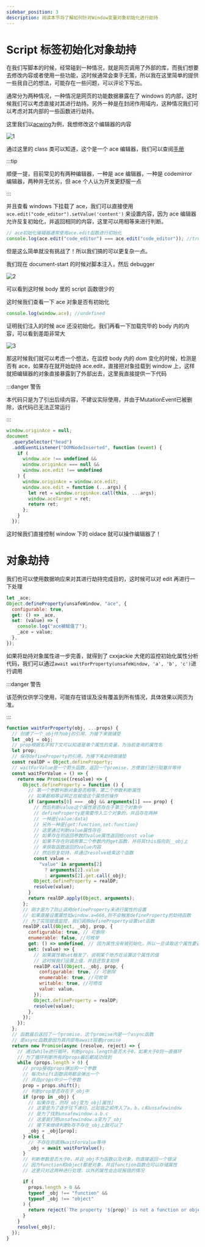 ```yaml
---
sidebar_position: 3
description: 阅读本节将了解如何针对Window变量对象初始化进行劫持
---
```


# Script 标签初始化对象劫持

在我们写脚本的时候，经常碰到一种情况，就是网页调用了外部的库，而我们想要去修改内容或者使用一些功能，这时候通常会束手无策，所以我在这里简单的提供一些我自己的想法，可能存在一些问题，可以评论下写出。

通常分为两种情况，一种情况是网页的功能数据暴露在了 windows 的内部，这时候我们可以考虑直接对其进行劫持。另外一种是在封闭作用域内，这种情况我们可以考虑对其内部的一些函数进行劫持。

这里我们以[acwing](https://www.acwing.com/problem/content/1/)为例，我想修改这个编辑器的内容

![1](./img/03/1.png)

通过这里的 class 类可以知道，这个是一个 ace 编辑器，我们可以查阅[手册](https://ace.c9.io/#nav=embedding)

:::tip

顺便一提，目前常见的有两种编辑器，一种是 ace 编辑器，一种是 codemirror 编辑器，两种并无优劣，但 ace 个人认为开发更舒服一点

:::

并且查看 windows 下挂载了 ace，我们可以直接使用 `ace.edit("code_editor").setValue('content')` 来设置内容，因为 ace 编辑器允许反复初始化，并返回相同的内容，这里可以用相等来进行判断。

```js
// ace初始化编辑器通常使用ace.edit函数进行初始化
console.log(ace.edit("code_editor") === ace.edit("code_editor")); //true
```

但是这么简单就没有挑战了！所以我们搞的可以更复杂一点。

我们现在 document-start 的时候对脚本注入，然后 debugger

![2](./img/03/2.png)

可以看到这时候 body 里的 script 函数很少的

这时候我们查看一下 ace 对象是否有初始化

```js
console.log(window.ace); //undefined
```

证明我们注入的时候 ace 还没初始化。我们再看一下加载完毕的 body 内的内容，可以看到差距非常大

![3](./img/03/3.png)

那这时候我们就可以考虑一个想法，在监控 body 内的 dom 变化的时候，检测是否有 ace，如果存在就开始劫持 ace.edit，直接把对象挂载到 window 上，这样就把编辑器的对象直接暴露到了外部出去，这里我直接提供一下代码

:::danger 警告

本代码只是为了引出后续内容，不建议实际使用，并由于MutationEvent已被删除，该代码已无法正常运行

:::

```js
window.originAce = null;
document
  .querySelector("head")
  .addEventListener("DOMNodeInserted", function (event) {
    if (
      window.ace !== undefined &&
      window.originAce === null &&
      window.ace.edit !== undefined
    ) {
      window.originAce = window.ace.edit;
      window.ace.edit = function (...args) {
        let ret = window.originAce.call(this, ...args);
        window.aceTarget = ret;
        return ret;
      };
    }
  });
```

这时候我们直接控制 window 下的 oldace 就可以操作编辑器了！

# 对象劫持

我们也可以使用数据响应来对其进行劫持完成目的，这时候可以对 edit 再进行一下处理

```js
let _ace;
Object.defineProperty(unsafeWindow, "ace", {
  configurable: true,
  get: () => _ace,
  set: (value) => {
    console.log("ace被赋值了");
    _ace = value;
  },
});
```

如果将劫持对象属性进一步完善，就得到了 cxxjackie 大佬的监控初始化属性分析代码，我们可以通过`await waitForProperty(unsafeWindow, 'a', 'b', 'c')`进行调用

:::danger 警告

该范例仅供学习使用，可能存在错误及没有覆盖到所有情况，具体效果以网页为准。

:::

```js
function waitForProperty(obj, ...props) {
  // 创建了一个_obj作为obj的引用，为接下来做铺垫
  let _obj = obj;
  // prop根据名字和下文可以知道是单个属性的变量，为当前查询的属性名
  let prop;
  // 保存defineProperty的引用。为接下来劫持做铺垫
  const realDP = Object.defineProperty;
  // waitForValue是一个箭头函数，返回一个promise，方便我们进行阻塞并等待
  const waitForValue = () => {
    return new Promise((resolve) => {
      Object.defineProperty = function () {
        // 第一个参数判断对象是否相等，第二个参数判断属性
        // 如果都相等证明正在赋值这个属性的操作
        if (arguments[0] === _obj && arguments[1] === prop) {
          // 然后判断value这个属性是否存在于第三个对象中
          // defineProperty是需要传入三个对象的，并且存在两种
          // 一种是{value:data}
          // 另外一种是{get:function,set:function}
          // 这里通过判断value属性存在
          // 如果存在则返回参数的value属性返回给const value
          // 如果不存在则调用第二个参数内的get函数，并将其this指向到__obj上
          // 来获取函数返回的value内容
          // 然后恢复劫持，并通过resolve结束这个函数
          const value =
            "value" in arguments[2]
              ? arguments[2].value
              : arguments[2].get.call(_obj);
          Object.defineProperty = realDP;
          resolve(value);
        }
        return realDP.apply(Object, arguments);
      };
      // 刚才是为了防止调用defineProperty来进行属性的设置
      // 如果直接设置属性如window.a=666,则不会触发defineProperty的劫持函数
      // 为了实现赋值监控，我们调用defineProperty设置set函数
      realDP.call(Object, _obj, prop, {
        configurable: true, // 可删除
        enumerable: false, //可枚举
        get: () => undefined, // 因为属性没有被初始化，所以一旦读取这个属性要返回undefined。
        set: (value) => {
          // 如果属性被set触发了，说明某个地方在设置这个属性的值
          // 这时候我们设置上值，并且还恢复劫持
          realDP.call(Object, _obj, prop, {
            configurable: true, // 可删除
            enumerable: true, //可枚举
            writable: true, //可修改
            value: value,
          });
          Object.defineProperty = realDP;
          resolve(value);
        },
      });
    });
  };
  // 函数最后返回了一个promise，这个promise内是一个async函数
  // 是async函数是因为其内部有await阻塞promise
  return new Promise(async (resolve, reject) => {
    // 通过while进行循环，判断props.length是否大于0，如果大于0则一直循环
    // 为了循环判断所有的props最后都成功找到
    while (props.length > 0) {
      // prop接收props弹出的一个参数
      // 每次shift函数调用都会弹出一个
      // 并且props中少一个参数
      prop = props.shift();
      // 判断prop是否存在于_obj中
      if (prop in _obj) {
        // 如果存在，则将_obj变为_obj[属性]
        // 这里是为了逐步往下递归，比如我之前传入了a，b，c和unsafewindow
        // 是为了找到unsafewindow.a.b.c
        // 这里我们把unsafewindow.a变为了_obj
        // 接下来继续判断b存不存在_obj上就可以了
        _obj = _obj[prop];
      } else {
        // 不存在则调用waitForValue等待
        _obj = await waitForValue();
      }
      // 判断参数是否大于0，并且_obj不为函数以及对象，则直接返回一个错误
      // 因为function和object都是对象，并且function函数也可以存储属性
      // 这里只对这两种进行处理，以外的属性会出现报错的情况

      if (
        props.length > 0 &&
        typeof _obj !== "function" &&
        typeof _obj !== "object"
      ) {
        return reject(`The property '${prop}' is not a function or object.`);
      }
    }
    resolve(_obj);
  });
}
```
